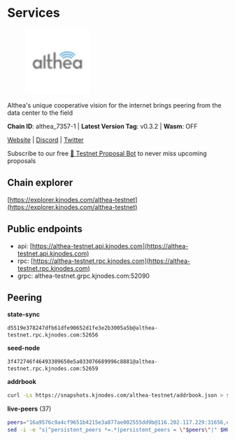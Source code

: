 # Services

<figure><img src="https://raw.githubusercontent.com/kj89/cosmos-images/main/logos/althea.png" width="150" alt=""><figcaption></figcaption></figure>

Althea's unique cooperative vision for the internet  brings peering from the data center to the field

**Chain ID**: althea_7357-1 | **Latest Version Tag**: v0.3.2 | **Wasm**: OFF

[Website](https://www.althea.net) | [Discord](https://discord.gg/ZTKWfpDs) | [Twitter](https://twitter.com/altheanetwork)



Subscribe to our free [🤖 Testnet Proposal Bot](https://t.me/kjnodes_testnet_proposal_bot) to never miss upcoming proposals


## Chain explorer
[https://explorer.kjnodes.com/althea-testnet](https://explorer.kjnodes.com/althea-testnet)

## Public endpoints

* api: [https://althea-testnet.api.kjnodes.com](https://althea-testnet.api.kjnodes.com)
* rpc: [https://althea-testnet.rpc.kjnodes.com](https://althea-testnet.rpc.kjnodes.com)
* grpc: althea-testnet.grpc.kjnodes.com:52090

## Peering

**state-sync**

```text
d5519e378247dfb61dfe90652d1fe3e2b3005a5b@althea-testnet.rpc.kjnodes.com:52656
```

**seed-node**

```text
3f472746f46493309650e5a033076689996c8881@althea-testnet.rpc.kjnodes.com:52659
```

**addrbook**
```bash
curl -Ls https://snapshots.kjnodes.com/althea-testnet/addrbook.json > $HOME/.althea/config/addrbook.json
```

**live-peers** (37)
```bash
peers="16a9576c9a4cf9651b4215e3a877ae002555dd9b@116.202.117.229:31656,eb69783b7e38059a58abaf342eb64f704de37636@23.88.66.239:31656,ba247bdf826a9636a8276d6a00d8004755f6bb18@162.19.238.210:26656,17edf24237b1c2b5b196d344761f964407d05862@65.108.233.109:12456,ff3fe47b494b0bf3dedf2d47dc9acf0e2ba3b7ae@65.108.43.113:52656,0037b2dc30933fa5c027a83be39f0061253ff83b@5.189.157.140:26656,698edcaf59b14f7bf50b681ef1ee3046fa062c77@65.109.92.235:11056,c1ad743c152d67dea9df71e3de2024cddd57c0cb@31.220.84.183:26656,d5519e378247dfb61dfe90652d1fe3e2b3005a5b@65.109.68.190:52656,0d4220d2bbda711183a8db6f45c26b1541fa0d6a@65.109.116.204:21856,937dcf8c45b7c64e5188a7036427f2ce86383035@95.165.89.222:24126,5bad7ac6f006ee3b6f52dc91e85b5aae8e488233@194.163.149.53:26656,c1c28d02ef687f2d80b8e4540d9297835e75b6f0@139.59.67.156:26656,0aac1fc75b4a613f6bb7d15c6250350d478227a6@66.45.231.30:11144,c6e1ed7117cd56036cc51835945d155e9c474c01@144.76.17.123:26656,2cd7bd0bb40ed6f16ff7a9617ae8c7a74ce06e34@148.251.91.219:26656,4f3add677b0e4c8dec8b81101ea82620a19d5d0a@65.21.199.148:26633,ee22e048af133e8e83d594314a67b89be964eb37@138.201.225.104:47856,6c3d7683bf40a521b7c22391fd6c989b46a2e0e2@78.46.106.75:27656,cc542d9fb5f93780fc4004aa67f2b502686a24e8@144.76.27.79:61056,1d9a103d1e24c590bdfb577537eddd19a322f886@65.109.92.240:17886,11e8f38e3c5601e4ab2333d5a5bbb108a39b8e1c@159.69.110.238:26656,311a410a9c7dcf7d074f75ce52f882ebae3b1bb7@46.38.232.86:17656,79d18c52d35ddd204f61e9be8aa3c7b35d75cab7@65.108.139.20:26656,18643335ebbf1119ef5da9bbb2b65ce651a47ef1@5.9.106.214:26676,019988ce47565ad683b7675216e8fbcb171b841c@107.155.125.170:26656,cd71580f8ab4af6beeaf867702a86ca6f9331f71@65.19.136.133:23296,55a32dc9271d73279eaa3a5a58a88752d90a1ccf@95.217.58.111:28656,938388d1a011858d6238bf22944ab2dcba9b22a8@65.108.199.206:36656,26e70e13195b0d04cda0fca1f7b16b8746a620ed@65.109.28.226:26656,c7b642db1e41d4136d3fd36a6a505a3bcc504a2f@34.73.112.90:26656,3aeffaa1ac7b6741110987cfae4604751ac7d865@107.22.132.229:26656,c215cf295b05c1338fdf5070a7b2abde873f5a88@95.217.40.230:26656,90d692d481c1c4739ba8a7045b5552fa8d410901@88.99.164.158:17886,69a83a484a8e47a4a25f833aea64b3dbec51bb2b@65.19.136.130:26656,975393744d620d9dcb8dfd21c0282a6285766523@176.57.184.215:26656,5b6c6d679904ded86d36397e8ea583c122f5ddbd@144.91.102.95:26656"
sed -i -e "s|^persistent_peers *=.*|persistent_peers = \"$peers\"|" $HOME/.althea/config/config.toml
```
